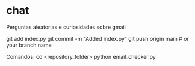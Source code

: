 # chat
Perguntas aleatorias e curiosidades sobre gmail

git add index.py
git commit -m "Added index.py"
git push origin main  # or your branch name


Comandos:
cd <repository_folder>
python email_checker.py


